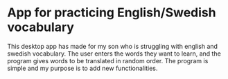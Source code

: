 # App for practicing English/Swedish vocabulary

This desktop app has made for my son who is struggling with english and swedish vocabulary. The user enters the words they want to learn,
and the program gives words to be translated in random order. The program is simple and my purpose is to add new functionalities.


